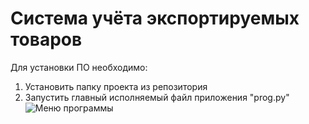 # Система учёта экспортируемых товаров
Для установки ПО необходимо:
1) Установить папку проекта из репозитория
2) Запустить главный исполняемый файл приложения "prog.py"
![Меню программы](https://github.com/user-attachments/assets/cb50c43c-dc21-4e2e-b97f-9693247a7bbb)


